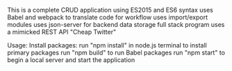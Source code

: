 This is a complete CRUD application using ES2015 and ES6 syntax
uses Babel  and webpack to translate code for workflow
uses import/export modules
uses json-server for backend data storage
full stack program
uses a mimicked REST API
"Cheap Twitter"



Usage:
Install packages: run "npm install" in node.js terminal to install primary packages
run "npm build" to run Babel packages
run "npm start" to begin a local server and start the application 